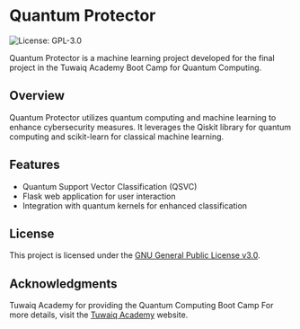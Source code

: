 # Quantum Protector

![License: GPL-3.0](https://img.shields.io/badge/License-GPL--3.0-blue.svg)

Quantum Protector is a machine learning project developed for the final project in the Tuwaiq Academy Boot Camp for Quantum Computing.

## Overview

Quantum Protector utilizes quantum computing and machine learning to enhance cybersecurity measures. It leverages the Qiskit library for quantum computing and scikit-learn for classical machine learning.

## Features

- Quantum Support Vector Classification (QSVC)
- Flask web application for user interaction
- Integration with quantum kernels for enhanced classification

## License

This project is licensed under the [GNU General Public License v3.0](https://www.gnu.org/licenses/gpl-3.0.html).

## Acknowledgments

Tuwaiq Academy for providing the Quantum Computing Boot Camp
For more details, visit the [Tuwaiq Academy](https://tuwaiq.edu.sa/) website.

